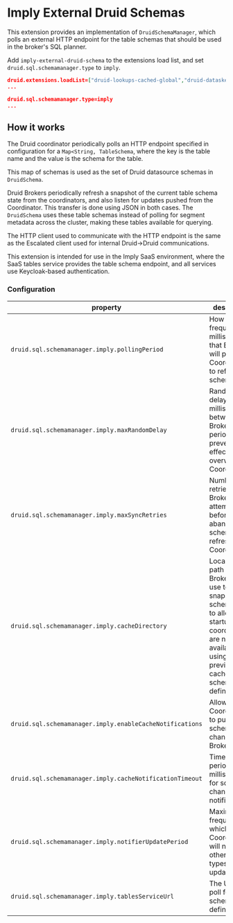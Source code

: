 <!--
  ~ Copyright (c) Imply Data, Inc. All rights reserved.
  ~
  ~ This software is the confidential and proprietary information
  ~ of Imply Data, Inc. You shall not disclose such Confidential
  ~ Information and shall use it only in accordance with the terms
  ~ of the license agreement you entered into with Imply.
  -->

# Imply External Druid Schemas

This extension provides an implementation of `DruidSchemaManager`, which polls an external HTTP endpoint for the 
table schemas that should be used in the broker's SQL planner.

Add `imply-external-druid-schema` to the extensions load list, and set `druid.sql.schemamanager.type` to `imply`.

```json
druid.extensions.loadList=["druid-lookups-cached-global","druid-datasketches","imply-external-druid-schema"]
...

druid.sql.schemamanager.type=imply
...
```

## How it works

The Druid coordinator periodically polls an HTTP endpoint specified in configuration for a `Map<String, TableSchema`, where the key is the table name and the value is the schema for the table.

This map of schemas is used as the set of Druid datasource schemas in `DruidSchema`.

Druid Brokers periodically refresh a snapshot of the current table schema state from the coordinators, and also listen for updates pushed from the Coordinator. This transfer is done using JSON in both cases. The `DruidSchema` uses these table schemas instead of polling for segment metadata across the cluster, making these tables available for querying.

The HTTP client used to communicate with the HTTP endpoint is the same as the Escalated client used for internal Druid->Druid communications. 

This extension is intended for use in the Imply SaaS environment, where the SaaS tables service provides the table schema endpoint, and all services use Keycloak-based authentication.

### Configuration
| property | description | default |
| --- | --- | --- |
| `druid.sql.schemamanager.imply.pollingPeriod` | How frequently in milliseconds that Brokers will poll Coordinators to refresh schema state | 60000 |
| `druid.sql.schemamanager.imply.maxRandomDelay` | Random delay in milliseconds between Broker polling period to prevent herd effects from overwhelming Coordinators. | 6000 |
| `druid.sql.schemamanager.imply.maxSyncRetries` | Number of retries Brokers will attempt before abandoning a schema state refresh from Coordinators | 5 |
| `druid.sql.schemamanager.imply.cacheDirectory` | Local disk path which Brokers can use to store a snapshot of schema state, to allow cold startup when coordinators are not available using previously cached schema definitions. | None. |
| `druid.sql.schemamanager.imply.enableCacheNotifications` | Allow Coordinators to push schema changes to Brokers. | true |
| `druid.sql.schemamanager.imply.cacheNotificationTimeout` | Timeout period in milliseconds for schema  change notifications. | 5000 |
| `druid.sql.schemamanager.imply.notifierUpdatePeriod`| Maximum frequency at which the Coordinator will notify other node types of state updates. | 6000 |
| `druid.sql.schemamanager.imply.tablesServiceUrl` | The URL to poll for table schema definitions. | required property |
